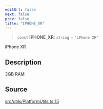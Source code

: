 ```yaml
---
editUrl: false
next: false
prev: false
title: "IPHONE_XR"
---
```


> `const` **IPHONE\_XR**: `string` = `"iPhone XR"`

iPhone XR

## Description

3GB RAM

## Source

[src/utils/PlatformUtils.ts:15](https://github.com/relishinc/dill-pixel/blob/10f512f7f577ca5e74162827f11215b28df5ca97/src/utils/PlatformUtils.ts#L15)
